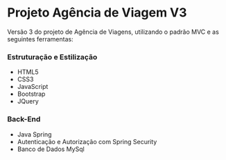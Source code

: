 # Projeto Agência de Viagem V3
<p>Versão 3 do projeto de Agência de Viagens, utilizando o padrão MVC e as seguintes ferramentas: </p>

### Estruturação e Estilização
- HTML5
- CSS3
- JavaScript
- Bootstrap
- JQuery
  </br>
  
### Back-End
- Java Spring
- Autenticação e Autorização com Spring Security
- Banco de Dados MySql

